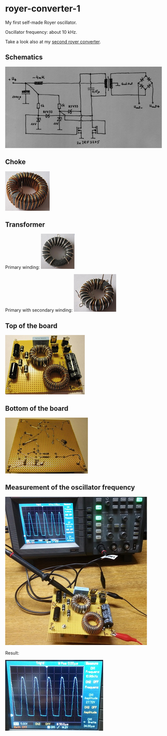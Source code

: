 # royer-converter-1
My first self-made Royer oscillator.

Oscillator frequency: about 10 kHz.

Take a look also at my [second royer converter](https://github.com/aelfimow/royer-converter-2).

## Schematics
![Schematics](images/schematics.jpg)

## Choke
![Choke](images/drossel.jpg)

## Transformer
Primary winding:
![Primary winding](images/L_pri.jpg)

Primary with secondary winding:
![Transformer with primary and secondary winding](images/trafo_ganz.jpg)

## Top of the board
![Top of the board](images/oben_2.jpg)

## Bottom of the board
![Bottom of the board](images/unten_4.jpg)

## Measurement of the oscillator frequency
![Measurement](images/measurement.jpg)

Result:

![Measurement result](images/osci.jpg)
